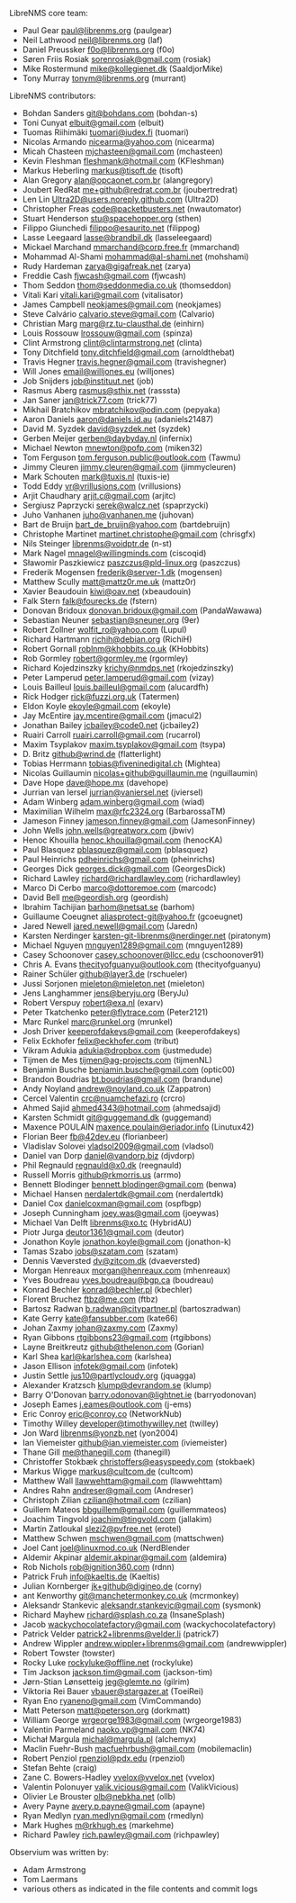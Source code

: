 LibreNMS core team:
- Paul Gear <paul@librenms.org> (paulgear)
- Neil Lathwood <neil@librenms.org> (laf)
- Daniel Preussker <f0o@librenms.org> (f0o)
- Søren Friis Rosiak <sorenrosiak@gmail.com> (rosiak)
- Mike Rostermund <mike@kollegienet.dk> (SaaldjorMike)
- Tony Murray <tonym@librenms.org> (murrant)

LibreNMS contributors:
- Bohdan Sanders <git@bohdans.com> (bohdan-s)
- Toni Cunyat <elbuit@gmail.com> (elbuit)
- Tuomas Riihimäki <tuomari@iudex.fi> (tuomari)
- Nicolas Armando <nicearma@yahoo.com> (nicearma)
- Micah Chasteen <mjchasteen@gmail.com> (mchasteen)
- Kevin Fleshman <fleshmank@hotmail.com> (KFleshman)
- Markus Heberling <markus@tisoft.de> (tisoft)
- Alan Gregory <alan@opcaonet.com.br> (alangregory)
- Joubert RedRat <me+github@redrat.com.br> (joubertredrat)
- Len Lin <Ultra2D@users.noreply.github.com> (Ultra2D)
- Christopher Freas <code@packetbusters.net> (nwautomator)
- Stuart Henderson <stu@spacehopper.org> (sthen)
- Filippo Giunchedi <filippo@esaurito.net> (filippog)
- Lasse Leegaard <lasse@brandbil.dk> (lasseleegaard)
- Mickael Marchand  <mmarchand@corp.free.fr> (mmarchand)
- Mohammad Al-Shami <mohammad@al-shami.net> (mohshami)
- Rudy Hardeman <zarya@gigafreak.net> (zarya)
- Freddie Cash <fjwcash@gmail.com> (fjwcash)
- Thom Seddon <thom@seddonmedia.co.uk> (thomseddon)
- Vitali Kari <vitali.kari@gmail.com> (vitalisator)
- James Campbell <neokjames@gmail.com> (neokjames)
- Steve Calvário <calvario.steve@gmail.com> (Calvario)
- Christian Marg <marg@rz.tu-clausthal.de> (einhirn)
- Louis Rossouw <lrossouw@gmail.com> (spinza)
- Clint Armstrong <clint@clintarmstrong.net> (clinta)
- Tony Ditchfield  <tony.ditchfield@gmail.com> (arnoldthebat)
- Travis Hegner <travis.hegner@gmail.com> (travishegner)
- Will Jones <email@willjones.eu> (willjones)
- Job Snijders <job@instituut.net> (job)
- Rasmus Aberg <rasmus@sthix.net> (rasssta)
- Jan Saner <jan@trick77.com> (trick77)
- Mikhail Bratchikov <mbratchikov@odin.com> (pepyaka)
- Aaron Daniels <aaron@daniels.id.au> (adaniels21487)
- David M. Syzdek <david@syzdek.net> (syzdek)
- Gerben Meijer <gerben@daybyday.nl> (infernix)
- Michael Newton <mnewton@pofp.com> (miken32)
- Tom Ferguson <tom.ferguson.public@outlook.com> (Tawmu)
- Jimmy Cleuren <jimmy.cleuren@gmail.com> (jimmycleuren)
- Mark Schouten <mark@tuxis.nl> (tuxis-ie)
- Todd Eddy <vr@vrillusions.com> (vrillusions)
- Arjit Chaudhary <arjit.c@gmail.com> (arjitc)
- Sergiusz Paprzycki <serek@walcz.net> (spaprzycki)
- Juho Vanhanen <juho@vanhanen.me> (juhovan)
- Bart de Bruijn <bart_de_bruijn@yahoo.com> (bartdebruijn)
- Christophe Martinet <martinet.christophe@gmail.com> (chrisgfx)
- Nils Steinger <librenms@voidptr.de> (n-st)
- Mark Nagel <mnagel@willingminds.com> (ciscoqid)
- Sławomir Paszkiewicz <paszczus@pld-linux.org> (paszczus)
- Frederik Mogensen <frederik@server-1.dk> (mogensen)
- Matthew Scully <matt@mattz0r.me.uk> (mattz0r)
- Xavier Beaudouin <kiwi@oav.net> (xbeaudouin)
- Falk Stern <falk@fourecks.de> (fstern)
- Donovan Bridoux <donovan.bridoux@gmail.com> (PandaWawawa)
- Sebastian Neuner <sebastian@sneuner.org> (9er)
- Robert Zollner <wolfit_ro@yahoo.com> (Lupul)
- Richard Hartmann <richih@debian.org> (RichiH)
- Robert Gornall <roblnm@khobbits.co.uk> (KHobbits)
- Rob Gormley <robert@gormley.me> (rgormley)
- Richard Kojedzinszky <krichy@nmdps.net> (rkojedzinszky)
- Peter Lamperud <peter.lamperud@gmail.com> (vizay)
- Louis Bailleul <louis.bailleul@gmail.com> (alucardfh)
- Rick Hodger <rick@fuzzi.org.uk> (Tatermen)
- Eldon Koyle <ekoyle@gmail.com> (ekoyle)
- Jay McEntire <jay.mcentire@gmail.com> (jmacul2)
- Jonathan Bailey <jcbailey@code0.net> (jcbailey2)
- Ruairi Carroll <ruairi.carroll@gmail.com> (rucarrol)
- Maxim Tsyplakov <maxim.tsyplakov@gmail.com> (tsypa)
- D. Britz <github@wrind.de> (flatterlight)
- Tobias Herrmann <tobias@fiveninedigital.ch> (Mightea)
- Nicolas Guillaumin <nicolas+github@guillaumin.me> (nguillaumin)
- Dave Hope <dave@hope.mx> (davehope)
- Jurrian van Iersel <jurrian@vaniersel.net> (jviersel)
- Adam Winberg <adam.winberg@gmail.com> (wiad)
- Maximilian Wilhelm <max@rfc2324.org> (BarbarossaTM)
- Jameson Finney <jameson.finney@gmail.com> (JamesonFinney)
- John Wells <john.wells@greatworx.com> (jbwiv)
- Henoc Khouilla <henoc.khouilla@gmail.com> (henocKA)
- Paul Blasquez <pblasquez@gmail.com> (pblasquez)
- Paul Heinrichs <pdheinrichs@gmail.com> (pheinrichs)
- Georges Dick <georges.dick@gmail.com> (GeorgesDick)
- Richard Lawley <richard@richardlawley.com> (richardlawley)
- Marco Di Cerbo <marco@dottoremoe.com> (marcodc)
- David Bell <me@geordish.org> (geordish)
- Ibrahim Tachijian <barhom@netsat.se> (barhom)
- Guillaume Coeugnet <aliasprotect-git@yahoo.fr> (gcoeugnet)
- Jared Newell <jared.newell@gmail.com> (Jaredn)
- Karsten Nerdinger <karsten-git-librenms@nerdinger.net> (piratonym)
- Michael Nguyen <mnguyen1289@gmail.com> (mnguyen1289)
- Casey Schoonover <casey.schoonover@llcc.edu> (cschoonover91)
- Chris A. Evans <thecityofguanyu@outlook.com> (thecityofguanyu)
- Rainer Schüler <github@layer3.de> (rschueler)
- Jussi Sorjonen <mieleton@mieleton.net> (mieleton)
- Jens Langhammer <jens@beryju.org> (BeryJu)
- Robert Verspuy <robert@exa.nl> (exarv)
- Peter Tkatchenko <peter@flytrace.com> (Peter2121)
- Marc Runkel <marc@runkel.org> (mrunkel)
- Josh Driver <keeperofdakeys@gmail.com> (keeperofdakeys)
- Felix Eckhofer <felix@eckhofer.com> (tribut)
- Vikram Adukia <adukia@dropbox.com> (justmedude)
- Tijmen de Mes <tijmen@ag-projects.com> (tijmenNL)
- Benjamin Busche <benjamin.busche@gmail.com> (optic00)
- Brandon Boudrias <bt.boudrias@gmail.com> (brandune)
- Andy Noyland <andrew@noyland.co.uk> (Zappatron)
- Cercel Valentin <crc@nuamchefazi.ro> (crcro)
- Ahmed Sajid <ahmed4343@hotmail.com> (ahmedsajid)
- Karsten Schmidt <git@guggemand.dk> (guggemand)
- Maxence POULAIN <maxence.poulain@eriador.info> (Linutux42)
- Florian Beer <fb@42dev.eu> (florianbeer)
- Vladislav Solovei <vladsol2009@gmail.com> (vladsol)
- Daniel van Dorp <daniel@vandorp.biz> (djvdorp)
- Phil Regnauld <regnauld@x0.dk> (reegnauld)
- Russell Morris <github@rkmorris.us> (arrmo)
- Bennett Blodinger <bennett.blodinger@gmail.com> (benwa)
- Michael Hansen <nerdalertdk@gmail.com> (nerdalertdk)
- Daniel Cox <danielcoxman@gmail.com> (ospfbgp)
- Joseph Cunningham <joey.was@gmail.com> (joeywas)
- Michael Van Delft <librenms@xo.tc> (HybridAU)
- Piotr Jurga <deutor1361@gmail.com> (deutor)
- Jonathon Koyle <jonathon.koyle@gmail.com> (jonathon-k)
- Tamas Szabo <jobs@szatam.com> (szatam)
- Dennis Væversted <dv@zitcom.dk> (dvaeversted)
- Morgan Henreaux <morgan@henreaux.com> (mhenreaux)
- Yves Boudreau <yves.boudreau@bgp.ca> (boudreau)
- Konrad Bechler <konrad@bechler.pl> (kbechler)
- Florent Bruchez <ftbz@me.com> (ftbz)
- Bartosz Radwan <b.radwan@citypartner.pl> (bartoszradwan)
- Kate Gerry <kate@fansubber.com> (kate66)
- Johan Zaxmy <johan@zaxmy.com> (Zaxmy)
- Ryan Gibbons <rtgibbons23@gmail.com> (rtgibbons)
- Layne Breitkreutz <github@thelenon.com> (Gorian)
- Karl Shea <karl@karlshea.com> (karlshea)
- Jason Ellison <infotek@gmail.com> (infotek)
- Justin Settle <jus10@partlycloudy.org> (jquagga)
- Alexander Kratzsch <klump@devrandom.se> (klump)
- Barry O'Donovan barry.odonovan@lightnet.ie (barryodonovan)
- Joseph Eames <j.eames@outlook.com> (j-ems)
- Eric Conroy <eric@conroy.co> (NetworkNub)
- Timothy Willey <developer@timothywilley.net> (twilley)
- Jon Ward	<librenms@yonzb.net> (yon2004)
- Ian Viemeister <github@ian.viemeister.com> (iviemeister)
- Thane Gill <me@thanegill.com> (thanegill)
- Christoffer Stokbæk <christoffers@easyspeedy.com> (stokbaek)
- Markus Wigge <markus@cultcom.de> (cultcom)
- Matthew Wall <llawwehttam@gmail.com> (llawwehttam)
- Andres Rahn <andreser@gmail.com> (Andreser)
- Christoph Zilian <czilian@hotmail.com> (czilian)
- Guillem Mateos <bbguillem@gmail.com> (guillemmateos)
- Joachim Tingvold <joachim@tingvold.com> (jallakim)
- Martin Zatloukal <slezi2@pvfree.net> (erotel)
- Matthew Schwen <mschwen@gmail.com> (mattschwen)
- Joel Cant <joel@linuxmod.co.uk> (NerdBlender
- Aldemir Akpinar <aldemir.akpinar@gmail.com> (aldemira)
- Rob Nichols <rob@ignition360.com> (rdnn)
- Patrick Fruh <info@kaeltis.de> (Kaeltis)
- Julian Kornberger <jk+github@digineo.de> (corny)
- ant Kenworthy <git@manchetermonkey.co.uk> (mcrmonkey)
- Aleksandr Stankevic <aleksandr.stankevic@gmail.com> (sysmonk)
- Richard Mayhew <richard@splash.co.za> (InsaneSplash)
- Jacob <wackychocolatefactory@gmail.com> (wackychocolatefactory)
- Patrick Velder <patrick2+librenms@velder.li> (patrick7)
- Andrew Wippler <andrew.wippler+librenms@gmail.com> (andrewwippler)
- Robert Towster <rnt-github at towster.com> (towster)
- Rocky Luke <rockyluke@offline.net> (rockyluke)
- Tim Jackson <jackson.tim@gmail.com> (jackson-tim)
- Jørn-Stian Lønsetteig <jeg@glemte.no> (gilrim)
- Viktoria Rei Bauer <vbauer@stargazer.at> (ToeiRei)
- Ryan Eno <ryaneno@gmail.com> (VimCommando)
- Matt Peterson <matt@peterson.org> (dorkmatt)
- William George <wrgeorge1983@gmail.com> (wrgeorge1983)
- Valentin Parmeland <naoko.vp@gmail.com> (NK74)
- Michał Margula <michal@margula.pl> (alchemyx)
- Maclin Fuehr-Bush <macfuehrbush@gmail.com> (mobilemaclin)
- Robert Penziol <rpenziol@pdx.edu> (rpenziol)
- Stefan Behte <craig at haquarter.de> (craig)
- Zane C. Bowers-Hadley <vvelox@vvelox.net> (vvelox)
- Valentin Polonuyer <valik.vicious@gmail.com> (ValikVicious)
- Olivier Le Brouster <olb@nebkha.net> (ollb)
- Avery Payne <avery.p.payne@gmail.com> (apayne) 
- Ryan Medlyn <ryan.medlyn@gmail.com> (rmedlyn)
- Mark Hughes <m@rkhugh.es> (markehme)
- Richard Pawley <rich.pawley@gmail.com> (richpawley)

Observium was written by:
- Adam Armstrong
- Tom Laermans
- various others as indicated in the file contents and commit logs
